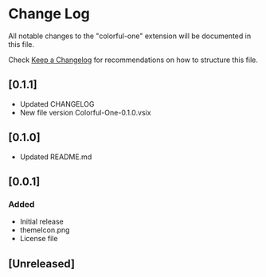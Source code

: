 # Change Log

All notable changes to the "colorful-one" extension will be documented in this file.

Check [Keep a Changelog](http://keepachangelog.com/) for recommendations on how to structure this file.

## [0.1.1]

- Updated CHANGELOG
- New file version Colorful-One-0.1.0.vsix

## [0.1.0]

- Updated README.md

## [0.0.1]

### Added

- Initial release
- themeIcon.png
- License file

## [Unreleased]
